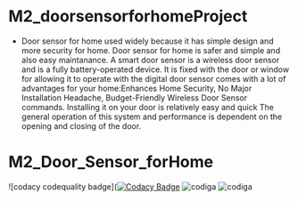 # M2_doorsensorforhomeProject
* Door sensor for home used widely because it has simple design and more security for home. Door sensor for home is safer and simple and also easy maintanance. A smart door sensor is a wireless door sensor and is a fully battery-operated device. It is fixed with the door or window for allowing it to operate with the digital door sensor comes with a lot of advantages for your home:Enhances Home Security, No Major Installation Headache, Budget-Friendly Wireless Door Sensor commands. Installing it on your door is relatively easy and quick The general operation of this system and performance is dependent on the opening and closing of the door.

# M2_Door_Sensor_forHome
![codacy codequality badge]([![Codacy Badge](https://app.codacy.com/project/badge/Grade/17bd24ea5a7e4b37acc7a6488e383e6b)](https://www.codacy.com/gh/arnoorlasravan/M2_Door_Sensor_forHome/dashboard?utm_source=github.com&amp;utm_medium=referral&amp;utm_content=arnoorlasravan/M2_Door_Sensor_forHome&amp;utm_campaign=Badge_Grade)
![codiga](https://api.codiga.io/project/33162/score/svg)
![codiga](https://api.codiga.io/project/33162/status/svg)
